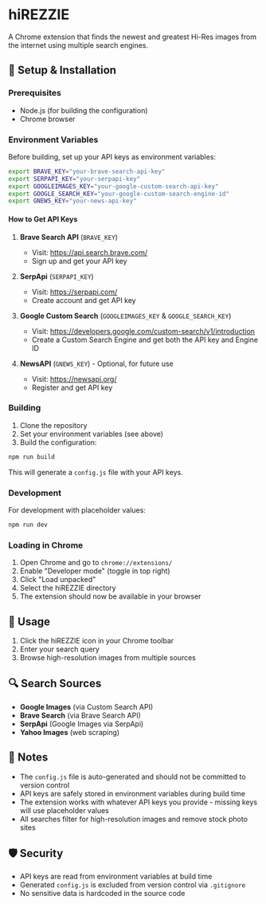 # hiREZZIE

A Chrome extension that finds the newest and greatest Hi-Res images from the internet using multiple search engines.

## 🔧 Setup & Installation

### Prerequisites
- Node.js (for building the configuration)
- Chrome browser

### Environment Variables

Before building, set up your API keys as environment variables:

```bash
export BRAVE_KEY="your-brave-search-api-key"
export SERPAPI_KEY="your-serpapi-key"
export GOOGLEIMAGES_KEY="your-google-custom-search-api-key"
export GOOGLE_SEARCH_KEY="your-google-custom-search-engine-id"
export GNEWS_KEY="your-news-api-key"
```

#### How to Get API Keys

1. **Brave Search API** (`BRAVE_KEY`)
   - Visit: https://api.search.brave.com/
   - Sign up and get your API key

2. **SerpApi** (`SERPAPI_KEY`)
   - Visit: https://serpapi.com/
   - Create account and get API key

3. **Google Custom Search** (`GOOGLEIMAGES_KEY` & `GOOGLE_SEARCH_KEY`)
   - Visit: https://developers.google.com/custom-search/v1/introduction
   - Create a Custom Search Engine and get both the API key and Engine ID

4. **NewsAPI** (`GNEWS_KEY`) - Optional, for future use
   - Visit: https://newsapi.org/
   - Register and get API key

### Building

1. Clone the repository
2. Set your environment variables (see above)
3. Build the configuration:

```bash
npm run build
```

This will generate a `config.js` file with your API keys.

### Development

For development with placeholder values:

```bash
npm run dev
```

### Loading in Chrome

1. Open Chrome and go to `chrome://extensions/`
2. Enable "Developer mode" (toggle in top right)
3. Click "Load unpacked"
4. Select the hiREZZIE directory
5. The extension should now be available in your browser

## 🚀 Usage

1. Click the hiREZZIE icon in your Chrome toolbar
2. Enter your search query
3. Browse high-resolution images from multiple sources

## 🔍 Search Sources

- **Google Images** (via Custom Search API)
- **Brave Search** (via Brave Search API)
- **SerpApi** (Google Images via SerpApi)
- **Yahoo Images** (web scraping)

## 📝 Notes

- The `config.js` file is auto-generated and should not be committed to version control
- API keys are safely stored in environment variables during build time
- The extension works with whatever API keys you provide - missing keys will use placeholder values
- All searches filter for high-resolution images and remove stock photo sites

## 🛡️ Security

- API keys are read from environment variables at build time
- Generated `config.js` is excluded from version control via `.gitignore`
- No sensitive data is hardcoded in the source code